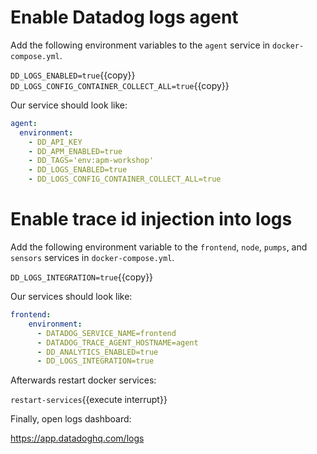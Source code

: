 # Enable Datadog logs agent

Add the following environment variables to the `agent` service in `docker-compose.yml`.

`DD_LOGS_ENABLED=true`{{copy}}
`DD_LOGS_CONFIG_CONTAINER_COLLECT_ALL=true`{{copy}}

Our service should look like:

```yaml
agent:
  environment:
    - DD_API_KEY
    - DD_APM_ENABLED=true
    - DD_TAGS='env:apm-workshop'
    - DD_LOGS_ENABLED=true
    - DD_LOGS_CONFIG_CONTAINER_COLLECT_ALL=true
```

# Enable trace id injection into logs

Add the following environment variable to the `frontend`, `node`, `pumps`,
and `sensors` services in `docker-compose.yml`.

`DD_LOGS_INTEGRATION=true`{{copy}}

Our services should look like:

```yaml
frontend:
    environment:
      - DATADOG_SERVICE_NAME=frontend
      - DATADOG_TRACE_AGENT_HOSTNAME=agent
      - DD_ANALYTICS_ENABLED=true
      - DD_LOGS_INTEGRATION=true
```

Afterwards restart docker services:

`restart-services`{{execute interrupt}}

Finally, open logs dashboard:

https://app.datadoghq.com/logs
